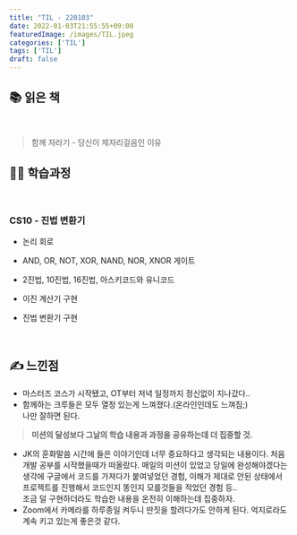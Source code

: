 ```yaml
---
title: "TIL - 220103"
date: 2022-01-03T21:55:55+09:00
featuredImage: /images/TIL.jpeg
categories: ['TIL']
tags: ['TIL']
draft: false
---
```



<!--more-->

## 📚 읽은 책

<br>

> 함께 자라기 - 당신이 제자리걸음인 이유

## 👨‍💻 학습과정

<br>

### CS10 - 진법 변환기

- 논리 회로
- AND, OR, NOT, XOR, NAND, NOR, XNOR 게이트
- 2진법, 10진법, 16진법, 아스키코드와 유니코드

- 이진 계산기 구현
- 진법 변환기 구현

<br>

## ✍ 느낀점

- 마스터즈 코스가 시작됐고, OT부터 저녁 일정까지 정신없이 지나갔다..
- 함께하는 크루들은 모두 열정 있는게 느껴졌다.(온라인인데도 느껴짐;)   
나만 잘하면 된다.
> **미션의 달성보다 그날의 학습 내용과 과정을 공유하는데 더 집중할 것.**   
- JK의 훈화말씀 시간에 들은 이야기인데 너무 중요하다고 생각되는 내용이다. 
처음 개발 공부를 시작했을때가 떠올랐다. 매일의 미션이 있었고 당일에 완성해야겠다는 생각에 구글에서 코드를 가져다가 붙여넣었던 경험, 이해가 제대로 안된 상태에서 프로젝트를 진행해서 코드인지 똥인지 모를것들을 적었던 경험 등..  
조금 덜 구현하더라도 학습한 내용을 온전히 이해하는데 집중하자.
- Zoom에서 카메라를 하루종일 켜두니 딴짓을 할려다가도 안하게 된다. 억지로라도 계속 키고 있는게 좋은것 같다.